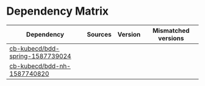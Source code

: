 # Dependency Matrix

Dependency | Sources | Version | Mismatched versions
---------- | ------- | ------- | -------------------
[cb-kubecd/bdd-spring-1587739024](https://github.com/cb-kubecd/bdd-spring-1587739024.git) |  | []() | 
[cb-kubecd/bdd-nh-1587740820](https://github.com/cb-kubecd/bdd-nh-1587740820.git) |  | []() | 
